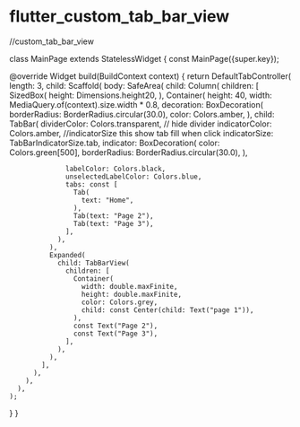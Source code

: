 # flutter_custom_tab_bar_view
//custom_tab_bar_view

class MainPage extends StatelessWidget {
  const MainPage({super.key});

  @override
  Widget build(BuildContext context) {
    return DefaultTabController(
      length: 3,
      child: Scaffold(
        body: SafeArea(
          child: Column(
            children: [
              SizedBox(
                height: Dimensions.height20,
              ),
              Container(
                height: 40,
                width: MediaQuery.of(context).size.width * 0.8,
                decoration: BoxDecoration(
                  borderRadius: BorderRadius.circular(30.0),
                  color: Colors.amber,
                ),
                child: TabBar(
                  dividerColor: Colors.transparent, // hide divider
                  indicatorColor: Colors.amber,
                  //indicatorSize this show tab fill when click
                  indicatorSize: TabBarIndicatorSize.tab,
                  indicator: BoxDecoration(
                    color: Colors.green[500],
                    borderRadius: BorderRadius.circular(30.0),
                  ),

                  labelColor: Colors.black,
                  unselectedLabelColor: Colors.blue,
                  tabs: const [
                    Tab(
                      text: "Home",
                    ),
                    Tab(text: "Page 2"),
                    Tab(text: "Page 3"),
                  ],
                ),
              ),
              Expanded(
                child: TabBarView(
                  children: [
                    Container(
                      width: double.maxFinite,
                      height: double.maxFinite,
                      color: Colors.grey,
                      child: const Center(child: Text("page 1")),
                    ),
                    const Text("Page 2"),
                    const Text("Page 3"),
                  ],
                ),
              ),
            ],
          ),
        ),
      ),
    );
  }
}
